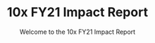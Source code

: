 ---
title: 10x FY21 Impact Report
subtitle: Welcome to the 10x FY21 Impact Report
year: 2021
reportUrl: ''
template: '1'

report_key: 'fy21'

navHeader: Happy reading.

excerpt: In FY21, we’re covering how 10x projects complement high-level administration
  priorities, the roundup on our experiment with establishing investment themes, and
  of course more dark matter – what 10x can teach the government about using emerging
  technologies to enhance public service in new ways. We showcase our premier artificial
  intelligence project, _Combating Bias in Artificial Intelligence and Machine Learning
  (AI/ML)_.

intro: In FY21, we’re covering how 10x projects complement high-level administration
  priorities, the roundup on our experiment with establishing investment themes, and
  of course more dark matter – what 10x can teach the government about using emerging
  technologies to enhance public service in new ways.

---